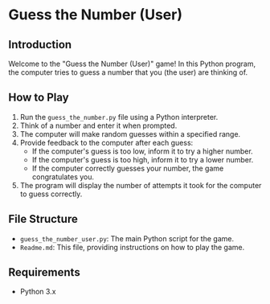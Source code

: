 # Guess the Number (User)

## Introduction

Welcome to the "Guess the Number (User)" game! In this Python program, the computer tries to guess a number that you (the user) are thinking of.

## How to Play

1. Run the `guess_the_number.py` file using a Python interpreter.
2. Think of a number and enter it when prompted.
3. The computer will make random guesses within a specified range.
4. Provide feedback to the computer after each guess:
    - If the computer's guess is too low, inform it to try a higher number.
    - If the computer's guess is too high, inform it to try a lower number.
    - If the computer correctly guesses your number, the game congratulates you.
5. The program will display the number of attempts it took for the computer to guess correctly.

## File Structure

- `guess_the_number_user.py`: The main Python script for the game.
- `Readme.md`: This file, providing instructions on how to play the game.

## Requirements

- Python 3.x
